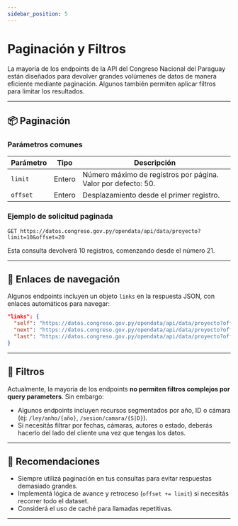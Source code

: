 ```yaml
---
sidebar_position: 5
---
```


# Paginación y Filtros

La mayoría de los endpoints de la API del Congreso Nacional del Paraguay están diseñados para devolver grandes volúmenes de datos de manera eficiente mediante paginación. Algunos también permiten aplicar filtros para limitar los resultados.

---

## 📦 Paginación

### Parámetros comunes

| Parámetro | Tipo    | Descripción                                                   |
|---------- |---------|---------------------------------------------------------------|
| `limit`   | Entero  | Número máximo de registros por página. Valor por defecto: 50. |
| `offset`  | Entero  | Desplazamiento desde el primer registro.                      |

### Ejemplo de solicitud paginada

```
GET https://datos.congreso.gov.py/opendata/api/data/proyecto?limit=10&offset=20
```

Esta consulta devolverá 10 registros, comenzando desde el número 21.

---

## 🔗 Enlaces de navegación

Algunos endpoints incluyen un objeto `links` en la respuesta JSON, con enlaces automáticos para navegar:

```json
"links": {
  "self": "https://datos.congreso.gov.py/opendata/api/data/proyecto?offset=0&limit=10",
  "next": "https://datos.congreso.gov.py/opendata/api/data/proyecto?offset=10&limit=10",
  "last": "https://datos.congreso.gov.py/opendata/api/data/proyecto?offset=110&limit=10"
}
```

---

## 🎯 Filtros

Actualmente, la mayoría de los endpoints **no permiten filtros complejos por query parameters**. Sin embargo:

- Algunos endpoints incluyen recursos segmentados por año, ID o cámara (ej: `/ley/anho/{año}`, `/sesion/camara/{S|D}`).
- Si necesitás filtrar por fechas, cámaras, autores o estado, deberás hacerlo del lado del cliente una vez que tengas los datos.

---

## 📝 Recomendaciones

- Siempre utilizá paginación en tus consultas para evitar respuestas demasiado grandes.
- Implementá lógica de avance y retroceso (`offset += limit`) si necesitás recorrer todo el dataset.
- Considerá el uso de caché para llamadas repetitivas.

---
